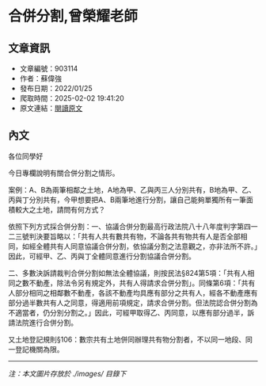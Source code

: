 # 合併分割,曾榮耀老師

## 文章資訊
- 文章編號：903114
- 作者：蘇偉強
- 發布日期：2022/01/25
- 爬取時間：2025-02-02 19:41:20
- 原文連結：[閱讀原文](https://real-estate.get.com.tw/Columns/detail.aspx?no=903114)

## 內文
各位同學好

今日專欄說明有關合併分割之情形。

案例：A、B為兩筆相鄰之土地，A地為甲、乙與丙三人分別共有，B地為甲、乙、丙與丁分別共有，今甲想要把A、B兩筆地進行分割，讓自己能夠單獨所有一筆面積較大之土地，請問有何方式？

依照下列方式採合併分割：一、協議合併分割最高行政法院八十八年度判字第四一二三號判決要旨略以：「共有人共有數共有物，不論各共有物共有人是否全部相同，如經全體共有人同意協議合併分割，依協議分割之法意觀之，亦非法所不許。」因此，可經甲、乙、丙與丁全體同意進行分割協議合併分割。

二、多數決訴請裁判合併分割如無法全體協議，則按民法§824第5項：「共有人相同之數不動產，除法令另有規定外，共有人得請求合併分割」。同條第6項：「共有人部分相同之相鄰數不動產，各該不動產均具應有部分之共有人，經各不動產應有部分過半數共有人之同意，得適用前項規定，請求合併分割。但法院認合併分割為不適當者，仍分別分割之。」因此，可經甲取得乙、丙同意，以應有部分過半，訴請法院進行合併分割。

又土地登記規則§106：數宗共有土地併同辦理共有物分割者，不以同一地段、同一登記機關為限。

---
*注：本文圖片存放於 ./images/ 目錄下*
